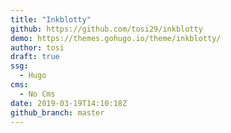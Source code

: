 ```yaml
---
title: "Inkblotty"
github: https://github.com/tosi29/inkblotty
demo: https://themes.gohugo.io/theme/inkblotty/
author: tosi
draft: true
ssg:
  - Hugo
cms:
  - No Cms
date: 2019-03-19T14:10:18Z
github_branch: master
---
```

